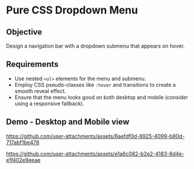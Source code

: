 # Pure CSS Dropdown Menu

## Objective

Design a navigation bar with a dropdown submenu that appears on hover.

## Requirements
- Use nested `<ul>` elements for the menu and submenu.
- Employ CSS pseudo-classes like `:hover` and transitions to create a smooth reveal effect.
- Ensure that the menu looks good on both desktop and mobile (consider using a responsive fallback).

## Demo - Desktop and Mobile view

https://github.com/user-attachments/assets/6aefdf0d-8925-4099-b80d-717abf1be478

https://github.com/user-attachments/assets/e1a6c082-b2e2-4183-8d4e-e1f402e9eeae
